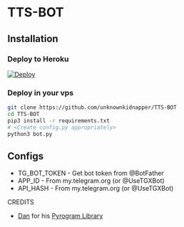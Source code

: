 # TTS-BOT

## Installation

### Deploy to Heroku
[![Deploy](https://www.herokucdn.com/deploy/button.svg)](https://heroku.com/deploy?template=https://github.com/demon9882/TTS-BOT)

### Deploy in your vps
```sh
git clone https://github.com/unknownkidnapper/TTS-BOT
cd TTS-BOT
pip3 install -r requirements.txt
# <Create config.py appropriately>
python3 bot.py
```

## Configs

* TG_BOT_TOKEN  - Get bot token from @BotFather
* APP_ID        - From my.telegram.org (or @UseTGXBot)
* API_HASH      - From my.telegram.org (or @UseTGXBot)

CREDITS


* [Dan](https://telegram.dog/haskell) for his [Pyrogram Library](https://github.com/pyrogram/pyrogram)
